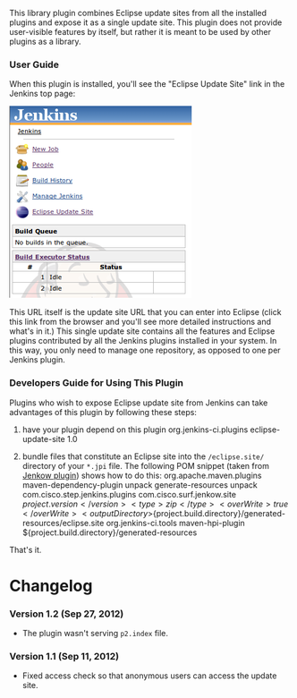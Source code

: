 This library plugin combines Eclipse update sites from all the installed
plugins and expose it as a single update site. This plugin does not
provide user-visible features by itself, but rather it is meant to be
used by other plugins as a library.

### User Guide

When this plugin is installed, you'll see the "Eclipse Update Site" link
in the Jenkins top page:

![](docs/images/screenshot.png)

This URL itself is the update site URL that you can enter into Eclipse
(click this link from the browser and you'll see more detailed
instructions and what's in it.) This single update site contains all the
features and Eclipse plugins contributed by all the Jenkins plugins
installed in your system. In this way, you only need to manage one
repository, as opposed to one per Jenkins plugin.

### Developers Guide for Using This Plugin

Plugins who wish to expose Eclipse update site from Jenkins can take
advantages of this plugin by following these steps:

1.  have your plugin depend on this plugin
          <dependencies>
            <dependency>
              <groupId>org.jenkins-ci.plugins</groupId>
              <artifactId>eclipse-update-site</artifactId>
              <version>1.0</version>
            </dependency>
          </dependencies>

2.  bundle files that constitute an Eclipse site into the
    `/eclipse.site/` directory of your `*.jpi` file. The following POM
    snippet (taken from [Jenkow
    plugin](https://wiki.jenkins.io/display/JENKINS/Jenkow+Plugin)) shows
    how to do this:
          <build>
            <plugins>
              <plugin>
                <groupId>org.apache.maven.plugins</groupId>
                <artifactId>maven-dependency-plugin</artifactId>
                <executions>
                  <execution>
                    <id>unpack</id>
                    <phase>generate-resources</phase>
                    <goals>
                      <goal>unpack</goal>
                    </goals>
                    <configuration>
                      <artifactItems>
                        <artifactItem>
                          <groupId>com.cisco.step.jenkins.plugins</groupId>
                          <artifactId>com.cisco.surf.jenkow.site</artifactId>
                          <version>${project.version}</version>
                          <type>zip</type>
                          <overWrite>true</overWrite>
                          <outputDirectory>${project.build.directory}/generated-resources/eclipse.site</outputDirectory>
                        </artifactItem>
                      </artifactItems>
                    </configuration>
                  </execution>
                </executions>
              </plugin>
              <plugin>
                <groupId>org.jenkins-ci.tools</groupId>
                <artifactId>maven-hpi-plugin</artifactId>
                <configuration>
                  <webResources>
                    <resource>
                      <directory>${project.build.directory}/generated-resources</directory>
                    </resource>
                  </webResources>
                </configuration>
              </plugin>
            </plugins>
          </build>

That's it.

# Changelog

### Version 1.2 (Sep 27, 2012)

-   The plugin wasn't serving `p2.index` file.

### Version 1.1 (Sep 11, 2012)

-   Fixed access check so that anonymous users can access the update
    site.
